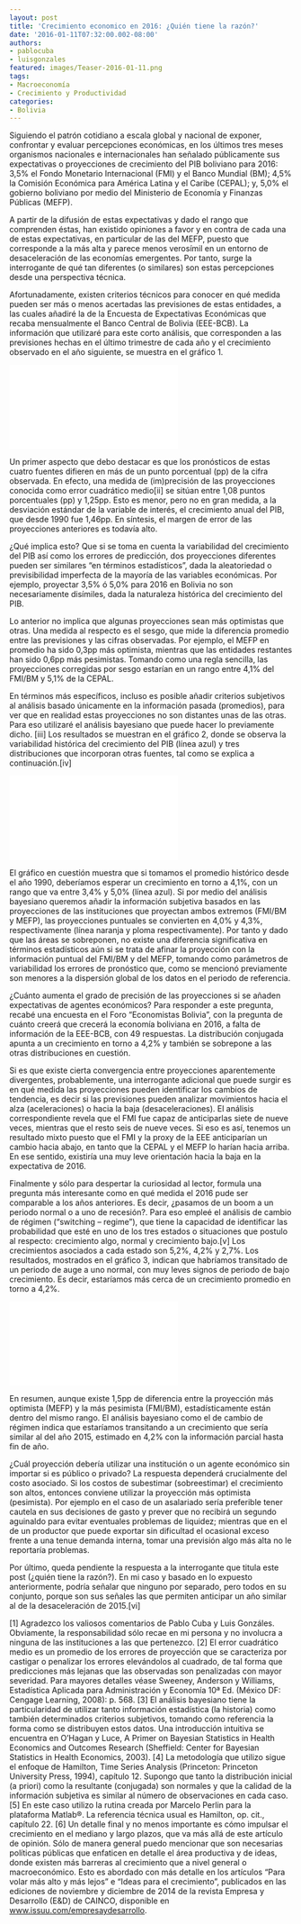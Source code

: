 ```yaml
---
layout: post
title: 'Crecimiento economico en 2016: ¿Quién tiene la razón?'
date: '2016-01-11T07:32:00.002-08:00'
authors:
- pablocuba
- luisgonzales
featured: images/Teaser-2016-01-11.png
tags:
- Macroeconomía
- Crecimiento y Productividad
categories:
- Bolivia
---
```


Siguiendo el patrón cotidiano a escala global y nacional de exponer, confrontar y evaluar percepciones económicas, en los últimos tres meses organismos nacionales e internacionales han señalado públicamente sus expectativas o proyecciones de crecimiento del PIB boliviano para 2016: 3,5% el Fondo Monetario Internacional (FMI) y el Banco Mundial (BM); 4,5% la Comisión Económica para América Latina y el Caribe (CEPAL); y, 5,0% el gobierno boliviano por medio del Ministerio de Economía y Finanzas Públicas (MEFP).

A partir de la difusión de estas expectativas y dado el rango que comprenden éstas, han existido opiniones a favor y en contra de cada una de estas expectativas, en particular de las del MEFP, puesto que corresponde a la más alta y parece menos verosímil en un entorno de desaceleración de las economías emergentes. Por tanto, surge la interrogante de qué tan diferentes (o similares) son estas percepciones desde una perspectiva técnica.

Afortunadamente, existen criterios técnicos para conocer en qué medida pueden ser más o menos acertadas las previsiones de estas entidades, a las cuales añadiré la de la Encuesta de Expectativas Económicas que recaba mensualmente el Banco Central de Bolivia (EEE-BCB). La información que utilizaré para este corto análisis, que corresponden a las previsiones hechas en el último trimestre de cada año y el crecimiento observado en el año siguiente, se muestra en el gráfico 1.

<div class="frame-container">
<iframe frameborder="0" scrolling="no" src="//plot.ly/~faro/35.embed"></iframe>
</div>

Un primer aspecto que debo destacar es que los pronósticos de estas cuatro fuentes difieren en más de un punto porcentual (pp) de la cifra observada. En efecto, una medida de (im)precisión de las proyecciones conocida como error cuadrático medio[ii] se sitúan entre 1,08 puntos porcentuales (pp) y 1,25pp. Esto es menor, pero no en gran medida, a la desviación estándar de la variable de interés, el crecimiento anual del PIB, que desde 1990 fue 1,46pp. En síntesis, el margen de error de las proyecciones anteriores es todavía alto.

¿Qué implica esto? Que si se toma en cuenta la variabilidad del crecimiento del PIB así como los errores de predicción, dos proyecciones diferentes pueden ser similares “en términos estadísticos”, dada la aleatoriedad o previsibilidad imperfecta de la mayoría de las variables económicas. Por ejemplo, proyectar 3,5% ó 5,0% para 2016 en Bolivia no son necesariamente disímiles, dada la naturaleza histórica del crecimiento del PIB.

Lo anterior no implica que algunas proyecciones sean más optimistas que otras. Una medida al respecto es el sesgo, que mide la diferencia promedio entre las previsiones y las cifras observadas. Por ejemplo, el MEFP en promedio ha sido 0,3pp más optimista, mientras que las entidades restantes han sido 0,6pp más pesimistas. Tomando como una regla sencilla, las proyecciones corregidas por sesgo estarían en un rango entre 4,1% del FMI/BM y 5,1% de la CEPAL.

En términos más específicos, incluso es posible añadir criterios subjetivos al análisis basado únicamente en la información pasada (promedios), para ver que en realidad estas proyecciones no son distantes unas de las otras. Para eso utilizaré el análisis bayesiano que puede hacer lo previamente dicho. [iii] Los resultados se muestran en el gráfico 2, donde se observa la variabilidad histórica del crecimiento del PIB (línea azul) y tres distribuciones que incorporan otras fuentes, tal como se explica a continuación.[iv]

<div class="frame-container">
<iframe frameborder="0" scrolling="no" src="//plot.ly/~faro/38.embed"></iframe>
</div>

El gráfico en cuestión muestra que si tomamos el promedio histórico desde el año 1990, deberíamos esperar un crecimiento en torno a 4,1%, con un rango que va entre 3,4% y 5,0% (línea azul). Si por medio del análisis bayesiano queremos añadir la información subjetiva basados en las proyecciones de las instituciones que proyectan ambos extremos (FMI/BM y MEFP), las proyecciones puntuales se convierten en 4,0% y 4,3%, respectivamente (línea naranja y ploma respectivamente). Por tanto y dado que las áreas se sobreponen, no existe una diferencia significativa en términos estadísticos aún si se trata de afinar la proyección con la información puntual del FMI/BM y del MEFP, tomando como parámetros de variabilidad los errores de pronóstico que, como se mencionó previamente son menores a la dispersión global de los datos en el periodo de referencia.

¿Cuánto aumenta el grado de precisión de las proyecciones si se añaden expectativas de agentes económicos? Para responder a este pregunta, recabé una encuesta en el Foro “Economistas Bolivia”, con la pregunta de cuánto creerá que crecerá la economía boliviana en 2016, a falta de información de la EEE-BCB, con 49 respuestas. La distribución conjugada apunta a un crecimiento en torno a 4,2% y también se sobrepone a las otras distribuciones en cuestión.

Si es que existe cierta convergencia entre proyecciones aparentemente divergentes, probablemente, una interrogante adicional que puede surgir es en qué medida las proyecciones pueden identificar los cambios de tendencia, es decir si las previsiones pueden analizar movimientos hacia el alza (aceleraciones) o hacia la baja (desaceleraciones). El análisis correspondiente revela que el FMI fue capaz de anticiparlas siete de nueve veces, mientras que el resto seis de nueve veces. Si eso es así, tenemos un resultado mixto puesto que el FMI y la proxy de la EEE anticiparían un cambio hacia abajo, en tanto que la CEPAL y el MEFP lo harían hacia arriba. En ese sentido, existiría una muy leve orientación hacia la baja en la expectativa de 2016.

Finalmente y sólo para despertar la curiosidad al lector, formula una pregunta más interesante como en qué medida el 2016 pude ser comparable a los años anteriores. Es decir, ¿pasamos de un boom a un periodo normal o a uno de recesión?. Para eso empleé el análisis de cambio de régimen (“switching – regime”), que tiene la capacidad de identificar las probabilidad que esté en uno de los tres estados o situaciones que postulo al respecto: crecimiento algo, normal y crecimiento bajo.[v] Los crecimientos asociados a cada estado son 5,2%, 4,2% y 2,7%. Los resultados, mostrados en el gráfico 3, indican que habríamos transitado de un periodo de auge a uno normal, con muy leves signos de periodo de bajo crecimiento. Es decir, estaríamos más cerca de un crecimiento promedio en torno a 4,2%.

<div class="frame-container">
<iframe frameborder="0" scrolling="no" src="//plot.ly/~faro/42.embed"></iframe>
</div>

En resumen, aunque existe 1,5pp de diferencia entre la proyección más optimista (MEFP) y la más pesimista (FMI/BM), estadísticamente están dentro del mismo rango. El análisis bayesiano como el de cambio de régimen indica que estaríamos transitando a un crecimiento que sería similar al del año 2015, estimado en 4,2% con la información parcial hasta fin de año.

¿Cuál proyección debería utilizar una institución o un agente económico sin importar si es público o privado? La respuesta dependerá crucialmente del costo asociado. Si los costos de subestimar (sobreestimar) el crecimiento son altos, entonces conviene utilizar la proyección más optimista (pesimista). Por ejemplo en el caso de un asalariado sería preferible tener cautela en sus decisiones de gasto y prever que no recibirá un segundo aguinaldo para evitar eventuales problemas de liquidez; mientras que en el de un productor que puede exportar sin dificultad el ocasional exceso frente a una tenue demanda interna, tomar una previsión algo más alta no le reportaría problemas.

Por último, queda pendiente la respuesta a la interrogante que titula este post (¿quién tiene la razón?). En mi caso y basado en lo expuesto anteriormente, podría señalar que ninguno por separado, pero todos en su conjunto, porque son sus señales las que permiten anticipar un año similar al de la desaceleración de 2015.[vi]


[1] Agradezco los valiosos comentarios de Pablo Cuba y Luis Gonzáles. Obviamente, la responsabilidad sólo recae en mi persona y no involucra a ninguna de las instituciones a las que pertenezco.
[2] El error cuadrático medio es un promedio de los errores de proyección que se caracteriza por castigar o penalizar los errores elevándolos al cuadrado, de tal forma que predicciones más lejanas que las observadas son penalizadas con mayor severidad. Para mayores detalles véase Sweeney, Anderson y Williams, Estadística Aplicada para Administración y Economía 10ª Ed. (México DF: Cengage Learning, 2008): p. 568.
[3] El análisis bayesiano tiene la particularidad de utilizar tanto información estadística (la historia) como también determinados criterios subjetivos, tomando como referencia la forma como se distribuyen estos datos. Una introducción intuitiva se encuentra en O’Hagan y Luce, A Primer on Bayesian Statistics in Health Economics and Outcomes Research (Sheffield: Center for Bayesian Statistics in Health Economics, 2003).
[4] La metodología que utilizo sigue el enfoque de Hamilton, Time Series Analysis (Princeton: Princeton University Press, 1994), capítulo 12. Supongo que tanto la distribución inicial (a priori) como la resultante (conjugada) son normales y que la calidad de la información subjetiva es similar al número de observaciones en cada caso.
[5] En este caso utilizo la rutina creada por Marcelo Perlin para la plataforma Matlab®. La referencia técnica usual es Hamilton, op. cit., capítulo 22.
[6] Un detalle final y no menos importante es cómo impulsar el crecimiento en el mediano y largo plazos, que va más allá de este artículo de opinión. Sólo de manera general puedo mencionar que son necesarias políticas públicas que enfaticen en detalle el área productiva y de ideas, donde existen más barreras al crecimiento que a nivel general o macroeconómico. Esto es abordado con más detalle en los artículos “Para volar más alto y más lejos” e “Ideas para el crecimiento”, publicados en las ediciones de noviembre y diciembre de 2014 de la revista Empresa y Desarrollo (E&D) de CAINCO, disponible en www.issuu.com/empresaydesarrollo.
